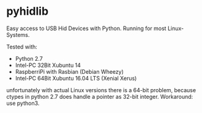 pyhidlib
========

Easy access to USB Hid Devices with Python. 
Running for most Linux-Systems.

Tested with:
- Python 2.7
- Intel-PC 32Bit Xubuntu 14
- RaspberriPi with Rasbian (Debian Wheezy)
- Intel-PC 64Bit Xubuntu 16.04 LTS (Xenial Xerus)

unfortunately with actual Linux versions there is a 64-bit problem, because ctypes in python 2.7 does handle a pointer as 32-bit integer. Workaround: use python3.

